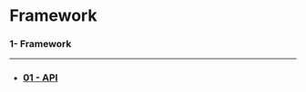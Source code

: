 # Framework
### 1- Framework
----
- ### [01 - API ](https://github.com/JoaoSchrock/Framework/tree/main/FRAMEWORK/src/)

